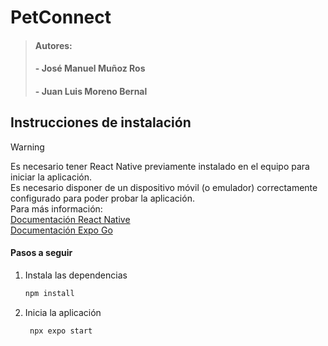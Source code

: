 # PetConnect
>#### Autores:
>#### - José Manuel Muñoz Ros
>#### - Juan Luis Moreno Bernal

## Instrucciones de instalación
>[!Warning]
>Es necesario tener React Native previamente instalado en el equipo para iniciar la aplicación.  
>Es necesario disponer de un dispositivo móvil (o emulador) correctamente configurado para poder probar la aplicación.  
>Para más información:  
>[Documentación React Native](https://reactnative.dev/docs/set-up-your-environment)  
>[Documentación Expo Go](https://docs.expo.dev/get-started/set-up-your-environment)  

#### Pasos a seguir

1. Instala las dependencias

   ```bash
   npm install
   ```

2. Inicia la aplicación

   ```bash
    npx expo start
   ```
